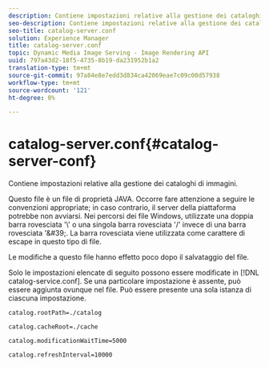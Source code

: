 ```yaml
---
description: Contiene impostazioni relative alla gestione dei cataloghi di immagini.
seo-description: Contiene impostazioni relative alla gestione dei cataloghi di immagini.
seo-title: catalog-server.conf
solution: Experience Manager
title: catalog-server.conf
topic: Dynamic Media Image Serving - Image Rendering API
uuid: 797a43d2-18f5-4735-8b19-da231952b1a2
translation-type: tm+mt
source-git-commit: 97a84e8e7edd3d834ca42069eae7c09c00d57938
workflow-type: tm+mt
source-wordcount: '121'
ht-degree: 0%

---
```



# catalog-server.conf{#catalog-server-conf}

Contiene impostazioni relative alla gestione dei cataloghi di immagini.

Questo file è un file di proprietà JAVA. Occorre fare attenzione a seguire le convenzioni appropriate; in caso contrario, il server della piattaforma potrebbe non avviarsi. Nei percorsi dei file Windows, utilizzate una doppia barra rovesciata &#39;\\&#39; o una singola barra rovesciata &#39;/&#39; invece di una barra rovesciata &#39;\&#39;. La barra rovesciata viene utilizzata come carattere di escape in questo tipo di file.

Le modifiche a questo file hanno effetto poco dopo il salvataggio del file.

Solo le impostazioni elencate di seguito possono essere modificate in [!DNL catalog-service.conf]. Se una particolare impostazione è assente, può essere aggiunta ovunque nel file. Può essere presente una sola istanza di ciascuna impostazione.

`catalog.rootPath=./catalog`

`catalog.cacheRoot=./cache`

`catalog.modificationWaitTime=5000`

`catalog.refreshInterval=10000`
